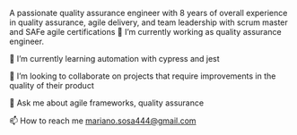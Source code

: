 A passionate quality assurance engineer with 8 years of overall experience in quality assurance, agile delivery, and team leadership with scrum master and SAFe agile certifications
🔭 I’m currently working as quality assurance engineer.

🌱 I’m currently learning automation with cypress and jest

👯 I’m looking to collaborate on projects that require improvements in the quality of their product

💬 Ask me about agile frameworks, quality assurance

📫 How to reach me mariano.sosa444@gmail.com
